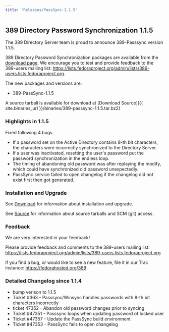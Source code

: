 ```yaml
---
title: "Releases/PassSync-1.1.5"
---
```

389 Directory Password Synchronization 1.1.5
--------------------------------------------

The 389 Directory Server team is proud to announce 389-Passsync version 1.1.5.

389 Directory Password Synchronization packages are available from the [download page](http://directory.fedoraproject.org/wiki/Download#Windows_Password_Synchronization). We encourage you to test and provide feedback to the 389-users mailing list: <https://lists.fedoraproject.org/admin/lists/389-users.lists.fedoraproject.org>.

The new packages and versions are:

-   389-PassSync-1.1.5

A source tarball is available for download at [Download Source]({{ site.binaries_url }}/binaries/389-passsync-1.1.5.tar.bz2)

### Highlights in 1.1.5

Fixed following 4 bugs.

-   If a password set on the Active Directory contains 8-th bit characters, the characters were incorrectly synchronized to the Directory Server.
-   If a user was inactivated, resetting the user's password put the password synchronization in the endless loop.
-   The timing of abandoning old password was after replaying the modify, which could have synchronized old password unexpectedly.
-   PassSync service failed to open changelog if the changelog did not exist first then got generated.

### Installation and Upgrade

See [Download](../download.html) for information about installation and upgrade.

See [Source](../development/source.html) for information about source tarballs and SCM (git) access.

### Feedback

We are very interested in your feedback!

Please provide feedback and comments to the 389-users mailing list: <https://lists.fedoraproject.org/admin/lists/389-users.lists.fedoraproject.org>

If you find a bug, or would like to see a new feature, file it in our Trac instance: <https://fedorahosted.org/389>

### Detailed Changelog since 1.1.4

-   bump verison to 1.1.5
-   Ticket \#363 - Passsync/Winsync handles passwords with 8-th bit characters incorrectly
-   ticket 47352 - Abandon old password changes prior to syncing
-   Ticket \#47351 - Passsync loops when updating password of locked user
-   Ticket \#47357 - Update the PassSync build environment
-   Ticket \#47353 - PassSync fails to open changelog

